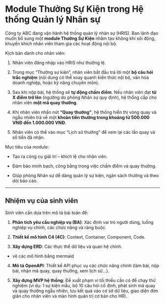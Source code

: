 # **Module Thưởng Sự Kiện trong Hệ thống Quản lý Nhân sự**

Công ty ABC đang vận hành hệ thống quản lý nhân sự (HRIS). Ban lãnh đạo muốn bổ sung một **module Thưởng Sự Kiện** nhằm tạo không khí sôi động, khuyến khích nhân viên tham gia các hoạt động nội bộ.

Kịch bản dành cho nhân viên:

1. Nhân viên đăng nhập vào HRIS như thường lệ.

2. Trong mục “Thưởng sự kiện”, nhân viên bắt đầu trả lời một **bộ câu hỏi trắc nghiệm** (nội dung có thể xoay quanh kiến thức nội bộ, văn hóa doanh nghiệp, hoặc kỹ năng chuyên môn).

3. Sau khi nộp bài, hệ thống sẽ **tự động chấm điểm**. Nếu nhân viên đạt **từ X điểm trở lên** (ngưỡng do phòng Nhân sự quy định), hệ thống cấp cho nhân viên **một mã quay thưởng**.

4. Khi nhân viên nhấn nút **“Quay thưởng”**, hệ thống hiển thị vòng quay và ngẫu nhiên trả về một **khoản tiền thưởng trong khoảng từ 500.000 VNĐ đến 1.000.000 VNĐ**.

5. Nhân viên có thể vào mục “Lịch sử thưởng” để xem lại các lần quay và số tiền đã nhận.

Mục tiêu của module:

* Tạo ra công cụ giải trí – khích lệ cho nhân viên.


* Đảm bảo minh bạch, công bằng trong việc chấm điểm và quay thưởng.

* Giúp phòng Nhân sự dễ dàng quản lý sự kiện, ngân sách thưởng và theo dõi báo cáo.

---

## **Nhiệm vụ của sinh viên**

Sinh viên cần dựa trên mô tả bài toán để:

1. **Phân tích yêu cầu nghiệp vụ (BA)**: Xác định vai trò người dùng, luồng nghiệp vụ chính, các chức năng và ràng buộc.


2. **Thiết kế mô hình C4 (4C)**: Context, Container, Component, Code.

3. **Xây dựng ERD**: Các thực thể dữ liệu và quan hệ chính.
* vẽ các mô hình bằng mermaid

4. **Mô tả OpenAPI**: Thiết kế API phục vụ các chức năng chính (làm bài, nộp bài, nhận mã quay, quay thưởng, xem lịch sử…).


5. **Xây dựng MVP hệ thống**: Đề xuất phạm vi tối thiểu cần có để chạy thử nghiệm (ví dụ: 1 sự kiện mẫu, bộ 10 câu hỏi cố định, phát sinh mã quay và quay thưởng ngẫu nhiên, lưu kết quả vào cơ sở dữ liệu, giao diện đơn giản cho nhân viên và màn hình quản trị cơ bản cho HR).


